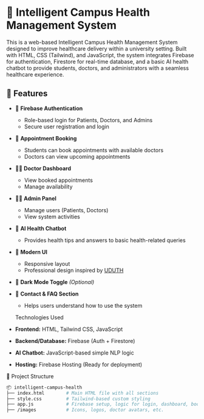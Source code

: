 # 🏥 Intelligent Campus Health Management System

This is a web-based Intelligent Campus Health Management System designed to improve healthcare delivery within a university setting. Built with HTML, CSS (Tailwind), and JavaScript, the system integrates Firebase for authentication, Firestore for real-time database, and a basic AI health chatbot to provide students, doctors, and administrators with a seamless healthcare experience.

## 🚀 Features

- 🔐 **Firebase Authentication**
  - Role-based login for Patients, Doctors, and Admins
  - Secure user registration and login
- 📅 **Appointment Booking**
  - Students can book appointments with available doctors
  - Doctors can view upcoming appointments
- 🧑‍⚕️ **Doctor Dashboard**
  - View booked appointments
  - Manage availability
- 👨‍💼 **Admin Panel**
  - Manage users (Patients, Doctors)
  - View system activities
- 🤖 **AI Health Chatbot**
  - Provides health tips and answers to basic health-related queries
- 📱 **Modern UI**
  - Responsive layout
  - Professional design inspired by [UDUTH](https://www.uduth.org.ng/)
- 🌙 **Dark Mode Toggle** *(Optional)*
- 📄 **Contact & FAQ Section**
  - Helps users understand how to use the system

  Technologies Used

- **Frontend:** HTML, Tailwind CSS, JavaScript
- **Backend/Database:** Firebase (Auth + Firestore)
- **AI Chatbot:** JavaScript-based simple NLP logic
- **Hosting:** Firebase Hosting (Ready for deployment)

📁 Project Structure

```bash
📦 intelligent-campus-health
├── index.html        # Main HTML file with all sections
├── style.css         # Tailwind-based custom styling
├── app.js            # Firebase setup, logic for login, dashboard, booking, chatbot
├── /images           # Icons, logos, doctor avatars, etc.
